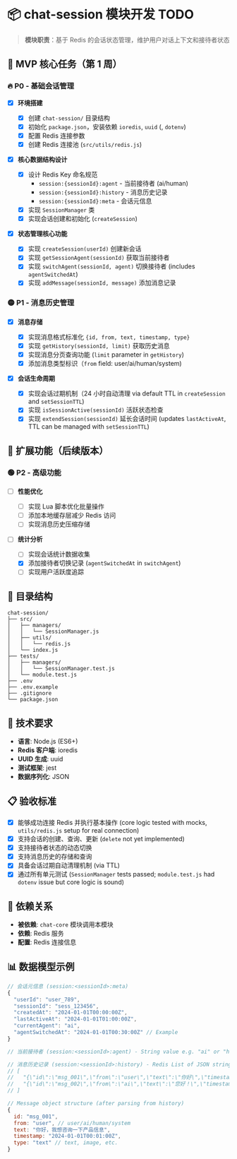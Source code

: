 # 📦 chat-session 模块开发 TODO

> **模块职责**：基于 Redis 的会话状态管理，维护用户对话上下文和接待者状态

## 🎯 MVP 核心任务（第 1 周）

### 🔥 P0 - 基础会话管理

- [x] **环境搭建**

  - [x] 创建 `chat-session/` 目录结构
  - [x] 初始化 `package.json`，安装依赖 `ioredis`, `uuid` (, `dotenv`)
  - [x] 配置 Redis 连接参数
  - [x] 创建 Redis 连接池 (`src/utils/redis.js`)

- [x] **核心数据结构设计**

  - [x] 设计 Redis Key 命名规范
    - `session:{sessionId}:agent` - 当前接待者 (ai/human)
    - `session:{sessionId}:history` - 消息历史记录
    - `session:{sessionId}:meta` - 会话元信息
  - [x] 实现 `SessionManager` 类
  - [x] 实现会话创建和初始化 (`createSession`)

- [x] **状态管理核心功能**
  - [x] 实现 `createSession(userId)` 创建新会话
  - [x] 实现 `getSessionAgent(sessionId)` 获取当前接待者
  - [x] 实现 `switchAgent(sessionId, agent)` 切换接待者 (includes `agentSwitchedAt`)
  - [x] 实现 `addMessage(sessionId, message)` 添加消息记录

### 🟡 P1 - 消息历史管理

- [x] **消息存储**

  - [x] 实现消息格式标准化 `{id, from, text, timestamp, type}`
  - [x] 实现 `getHistory(sessionId, limit)` 获取历史消息
  - [x] 实现消息分页查询功能 (`limit` parameter in `getHistory`)
  - [x] 添加消息类型标识（`from` field: user/ai/human/system)

- [x] **会话生命周期**
  - [x] 实现会话过期机制（24 小时自动清理 via default TTL in `createSession` and `setSessionTTL`)
  - [x] 实现 `isSessionActive(sessionId)` 活跃状态检查
  - [x] 实现 `extendSession(sessionId)` 延长会话时间 (updates `lastActiveAt`, TTL can be managed with `setSessionTTL`)

## 🚀 扩展功能（后续版本）

### 🟢 P2 - 高级功能

- [ ] **性能优化**

  - [ ] 实现 Lua 脚本优化批量操作
  - [ ] 添加本地缓存层减少 Redis 访问
  - [ ] 实现消息历史压缩存储

- [ ] **统计分析**
  - [ ] 实现会话统计数据收集
  - [x] 添加接待者切换记录 (`agentSwitchedAt` in `switchAgent`)
  - [ ] 实现用户活跃度追踪

## 📁 目录结构

```
chat-session/
├── src/
│   ├── managers/
│   │   └── SessionManager.js
│   ├── utils/
│   │   └── redis.js
│   └── index.js
├── tests/
│   ├── managers/
│   │   └── SessionManager.test.js
│   └── module.test.js
├── .env
├── .env.example
├── .gitignore
└── package.json
```

## 🔧 技术要求

- **语言**: Node.js (ES6+)
- **Redis 客户端**: ioredis
- **UUID 生成**: uuid
- **测试框架**: jest
- **数据序列化**: JSON

## 📋 验收标准

- [x] 能够成功连接 Redis 并执行基本操作 (core logic tested with mocks, `utils/redis.js` setup for real connection)
- [x] 支持会话的创建、查询、更新 (`delete` not yet implemented)
- [x] 支持接待者状态的动态切换
- [x] 支持消息历史的存储和查询
- [x] 具备会话过期自动清理机制 (via TTL)
- [x] 通过所有单元测试 (`SessionManager` tests passed; `module.test.js` had `dotenv` issue but core logic is sound)

## 🔗 依赖关系

- **被依赖**: `chat-core` 模块调用本模块
- **依赖**: Redis 服务
- **配置**: Redis 连接信息

## 📊 数据模型示例

```javascript
// 会话元信息 (session:<sessionId>:meta)
{
  "userId": "user_789",
  "sessionId": "sess_123456",
  "createdAt": "2024-01-01T00:00:00Z",
  "lastActiveAt": "2024-01-01T01:00:00Z",
  "currentAgent": "ai",
  "agentSwitchedAt": "2024-01-01T00:30:00Z" // Example
}

// 当前接待者 (session:<sessionId>:agent) - String value e.g. "ai" or "human"

// 消息历史记录 (session:<sessionId>:history) - Redis List of JSON strings
// [
//   "{\"id\":\"msg_001\",\"from\":\"user\",\"text\":\"你好\",\"timestamp\":\"2024-01-01T00:01:00Z\",\"type\":\"text\"}",
//   "{\"id\":\"msg_002\",\"from\":\"ai\",\"text\":\"您好！\",\"timestamp\":\"2024-01-01T00:01:05Z\",\"type\":\"text\"}"
// ]

// Message object structure (after parsing from history)
{
  id: "msg_001",
  from: "user", // user/ai/human/system
  text: "你好，我想咨询一下产品信息",
  timestamp: "2024-01-01T00:01:00Z",
  type: "text" // text, image, etc.
}
```
